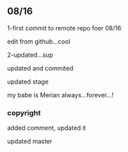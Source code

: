 ## 08/16
1-first commit to remote repo foer 08/16

edit from github...cool

2-updated...sup

updated and commited

updated stage

my babe is Merian
 always...forever...!
 
 ### copyright
 added comment, updated it
 
 updated master